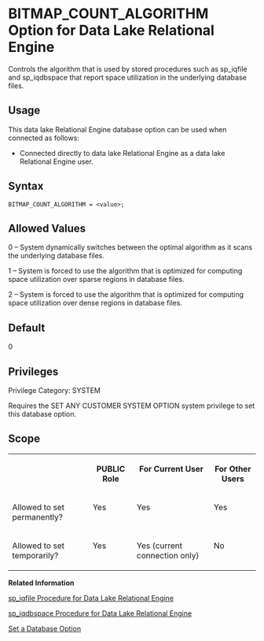 <!-- loio90b394367905418082ba6886c9731975 -->

# BITMAP\_COUNT\_ALGORITHM Option for Data Lake Relational Engine

Controls the algorithm that is used by stored procedures such as sp\_iqfile and sp\_iqdbspace that report space utilization in the underlying database files.



<a name="loio90b394367905418082ba6886c9731975__section_fq2_gpq_znb"/>

## Usage

This data lake Relational Engine database option can be used when connected as follows:

-   Connected directly to data lake Relational Engine as a data lake Relational Engine user.



<a name="loio90b394367905418082ba6886c9731975__section_u1n_l5b_qkb"/>

## Syntax

```
BITMAP_COUNT_ALGORITHM = <value>;
```



## Allowed Values

0 – System dynamically switches between the optimal algorithm as it scans the underlying database files.

1 – System is forced to use the algorithm that is optimized for computing space utilization over sparse regions in database files.

2 – System is forced to use the algorithm that is optimized for computing space utilization over dense regions in database files.



<a name="loio90b394367905418082ba6886c9731975__section_iqw_cts_qpb"/>

## Default

0



<a name="loio90b394367905418082ba6886c9731975__section_k3c_gxb_3qb"/>

## Privileges

Privilege Category: SYSTEM

Requires the SET ANY CUSTOMER SYSTEM OPTION system privilege to set this database option.



<a name="loio90b394367905418082ba6886c9731975__section_mvr_dts_qpb"/>

## Scope


<table>
<tr>
<th valign="top">

 

</th>
<th valign="top">

PUBLIC Role

</th>
<th valign="top">

For Current User

</th>
<th valign="top">

For Other Users

</th>
</tr>
<tr>
<td valign="top">

Allowed to set permanently?

</td>
<td valign="top">

Yes

</td>
<td valign="top">

Yes

</td>
<td valign="top">

Yes

</td>
</tr>
<tr>
<td valign="top">

Allowed to set temporarily?

</td>
<td valign="top">

Yes

</td>
<td valign="top">

Yes \(current connection only\)

</td>
<td valign="top">

No

</td>
</tr>
</table>

**Related Information**  


[sp\_iqfile Procedure for Data Lake Relational Engine](../060-stored-procedures/sp-iqfile-procedure-for-data-lake-relational-engine-a5a8f31.md "Displays detailed information about each dbfile in a dbspace.")

[sp\_iqdbspace Procedure for Data Lake Relational Engine](../060-stored-procedures/sp-iqdbspace-procedure-for-data-lake-relational-engine-a5a34b5.md "Displays detailed information about each data lake Relational Engine dbspace.")

[Set a Database Option](set-a-database-option-0dcb893.md "You set options with the SET OPTION statement.")

